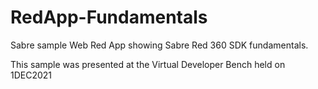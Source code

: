 # RedApp-Fundamentals
Sabre sample Web Red App showing Sabre Red 360 SDK fundamentals. 

This sample was presented at the Virtual Developer Bench held on 1DEC2021
